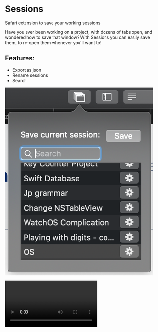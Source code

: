 # Sessions
Safari extension to save your working sessions

Have you ever been working on a project, with dozens of tabs open, and wondered how to save that window?
With Sessions you can easily save them, to re-open them whenever you'll want to!

## Features:
- Export as json
- Rename sessions
- Search

![ScreenShot1](/screenExample.png)

![Options](https://raw.githubusercontent.com/AlexPerathoner/Sessions/master/Registrazione%20schermo%202019-11-26%20alle%2001.14.21.mov)
